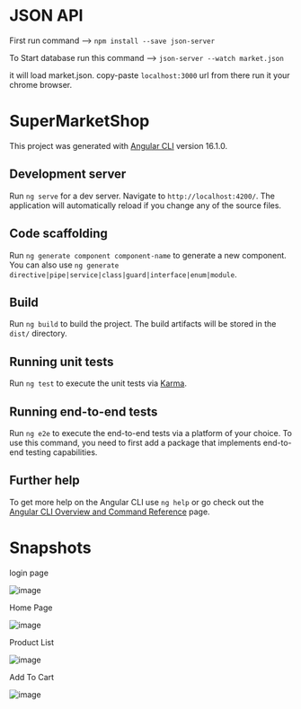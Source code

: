 # JSON API 
First run command --> `npm install --save json-server`

 To Start database run this command --> `json-server --watch market.json`

 it will load market.json.
copy-paste `localhost:3000` url from there run it your chrome browser.

# SuperMarketShop

This project was generated with [Angular CLI](https://github.com/angular/angular-cli) version 16.1.0.

## Development server

Run `ng serve` for a dev server. Navigate to `http://localhost:4200/`. The application will automatically reload if you change any of the source files.

## Code scaffolding

Run `ng generate component component-name` to generate a new component. You can also use `ng generate directive|pipe|service|class|guard|interface|enum|module`.

## Build

Run `ng build` to build the project. The build artifacts will be stored in the `dist/` directory.

## Running unit tests

Run `ng test` to execute the unit tests via [Karma](https://karma-runner.github.io).

## Running end-to-end tests

Run `ng e2e` to execute the end-to-end tests via a platform of your choice. To use this command, you need to first add a package that implements end-to-end testing capabilities.

## Further help

To get more help on the Angular CLI use `ng help` or go check out the [Angular CLI Overview and Command Reference](https://angular.io/cli) page.


# Snapshots
login page

![image](https://github.com/Ayu0922/SuperMarketShop/assets/85955380/ccef1c1e-4a9d-40b7-a7be-145156eb2eae)


Home Page

![image](https://github.com/Ayu0922/SuperMarketShop/assets/85955380/39e7cbf5-fdef-4aa7-9704-0b52617bda3d)

Product List

![image](https://github.com/Ayu0922/SuperMarketShop/assets/85955380/841b1ff2-f231-4531-9ef6-49ce5b3cf668)

Add To Cart 

![image](https://github.com/Ayu0922/SuperMarketShop/assets/85955380/8a93bc09-d408-4e3e-b862-a27fa38eba58)






